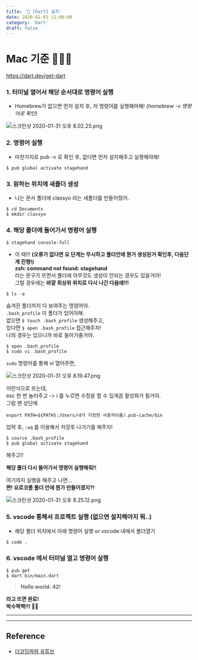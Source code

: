 ```yaml
---
title: '📝 [Dart] 설치'
date: 2020-02-03 11:00:00
category: 'Dart'
draft: false 
---
```


<!-- Draft Post -->
<!-- Draft Post -->
<!-- Draft Post -->
<!-- Draft Post -->
<!-- Draft Post -->

# Mac 기준 👩🏻‍💻  

https://dart.dev/get-dart  

### 1. 터미널 열어서 해당 순서대로 명령어 실행  
 - Homebrew가 없으면 먼저 설치 후, 저 명령어를 실행해야해! _(homebrew -v 명령어로 확인)_  


![스크린샷 2020-01-31 오후 8.02.25.png](https://images.velog.io/post-images/chajanee/30d97410-4419-11ea-8dc1-13fc2f2de277/-2020-01-31-8.02.25.png)  
  
### 2. 명령어 실행  
 - 마찬가지로 pub -v 로 확인 후, 없다면 먼저 설치해주고 실행해야해!  
  
```
$ pub global activate stagehand
```

### 3. 원하는 위치에 새폴더 생성
 - 나는 문서 폴더에 classyo 라는 새폴더를 만들어줬어.
 
```
$ cd Documents
$ mkdir classyo
```  
  

### 4. 해당 폴더에 들어가서 명령어 실행  
  

```
$ stagehand console-full
```

 - 이 때!!! **(오류가 없다면 요 단계는 무시하고 폴더안에 뭔가 생성된거 확인후, 다음단계 진행!)**  
 **zsh: command not found: stagehand**  
 라는 문구가 뜨면서 폴더에 아무것도 생성이 안되는 경우도 있을거야!   
 그럴 경우에는 
 **바깥 최상위 위치로 다시 나간 다음에!!!**  
 

 ```
 $ ls -a
 ```


 숨겨진 폴더까지 다 보여주는 명령어야.  
 ```.bash_profile``` 이 폴더가 있어야해.  
 없으면 ```$ touch .bash_profile``` 생성해주고,  
 있다면 ```$ open .bash_profile``` 접근해주자!  
 나의 경우는 있으니까 바로 들어가줄거야.  
 
 ```
 $ open .bash_profile
 $ sudo vi .bash_profile
 ```
   
 ```sudo``` 명령어를 통해 vi 열어주면,  
 
 ![스크린샷 2020-01-31 오후 8.19.47.png](https://images.velog.io/post-images/chajanee/a722c160-441b-11ea-85db-f9c57a59f52d/-2020-01-31-8.19.47.png)  


 이런식으로 뜨는데,   
 esc 한 번 눌러주고 -> i 를 누르면 수정을 할 수 있게끔 활성화가 될거야.  
그럼 맨 상단에  
```
export PATH=${PATH}:/Users/내가 지정한 사용자이름/.pub-cache/bin
```

입력 후, ```:wq``` 를 이용해서 저장후 나가기를 해주자!  

```
$ source .bash_profile
$ pub global activate stagehand
```
해주고!!   

 **해당 폴더 다시 들어가서 명령어 실행해줘!!**  
 
 여기까지 실행을 해주고 나면...  
**짠! 요로코롬 폴더 안에 뭔가 만들어졌지?!**  
 
![스크린샷 2020-01-31 오후 8.25.12.png](https://images.velog.io/post-images/chajanee/5da88640-441c-11ea-85db-f9c57a59f52d/-2020-01-31-8.25.12.png)  
  

### 5. vscode 통해서 프로젝트 실행 (없으면 설치해야지 뭐..)  
- 해당 폴더 위치에서 아래 명령어 실행 or vscode 내에서 폴더열기  

```
$ code .
```
  

### 6. vscode 에서 터미널 열고 명령어 실행  

```
$ pub get
$ dart bin/main.dart
```

> **Hello world: 42!**  
  

**라고 뜨면 완료!  
박수짝짝!!! 👏🏻**  
  

---
---

## Reference  
- [더코딩파파 유튜브](http://bit.ly/TheCodingPapa)